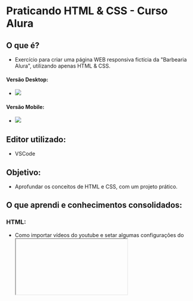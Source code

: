 # Praticando HTML & CSS - Curso Alura

## O que é? 
  - Exercício para criar uma página WEB responsiva fictícia da "Barbearia Alura", utilizando apenas HTML & CSS.
  
  #### Versão Desktop:
  - <img src="https://media.giphy.com/media/jqkuBcPLj4Kz47Se4J/giphy.gif">  
  #### Versão Mobile:
  - <img src="https://media.giphy.com/media/WrOv7nQJllAQQn43ri/giphy.gif">

## Editor utilizado: 
  - VSCode

## Objetivo:
  - Aprofundar os conceitos de HTML e CSS, com um projeto prático.
  
## O que aprendi e conhecimentos consolidados: 

### HTML:
  - Como importar vídeos do youtube e setar algumas configurações do __*<iframe>*__;
  - Como importar um mapa diretamente do GoogleMaps e configurar o __*<iframe>*__;
  - Criar uma lista de produtos com título semântico __*h2*__;
  - A importância de utilizar dentro de nossas tags o __*alt*__ para tornar o site mais acessível e ajudar em nosso SEO;
  - Criação de um formulário que exija *placeholders* em seus __*<inputs>*__, como algumas informações obrigatórias, como: nome e sobrenome, e-mail, telefone, mensagem;
  - Dentro do formulário de contato utilizamos a tag __*<fieldset>__* onde o usuário pode selecionar a forma de contato;
  - Criar um **checkbox** com a __*tag fieldset com: select e option*__;
  - Criar uma tabela com as __*tags: table, thead, tr th, tbody, tr td*__;
  
### CSS:
  - Um pouco mais sobre __*@media-queries*__;
  - Utilização de **vh na viewport**;
  - Aplicação prática de alguns tipos de **display, como inline, inline-block, block, flex**;
  - Criação de um container utilizando __*max-width*__;
  - Estilização de tabelas;
  - **Formulários** com textareas utilizando *resize* estipulado por nós, no caso: *vertical*;
  - Utilizar __*:before, :after e :nth-child(n)*__;
  - Fazer o efeito de __*:hover*__ ser mais suave usando tempo em "ms" em nossa __*transition*__;
  - **Importar fontes** do Google;
  - **Resetar nosso CSS**;
  
## Contribuições
Pull requests são bem-vindo. Para maiores alterações favor abrir uma issue para conversarmos.
Caso tenha algo que possa ser melhorado, não hesite em me contatar :smile:

## License
[RESET-CSS v2.0 | 20110126 | License: none (public domain)](http://meyerweb.com/eric/tools/css/reset/)
